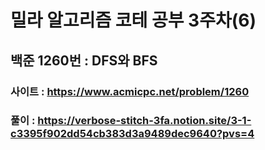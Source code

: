 # 밀라 알고리즘 코테 공부 3주차(6)

## 백준 1260번 : DFS와 BFS

### 사이트 : https://www.acmicpc.net/problem/1260
### 풀이 :  https://verbose-stitch-3fa.notion.site/3-1-c3395f902dd54cb383d3a9489dec9640?pvs=4